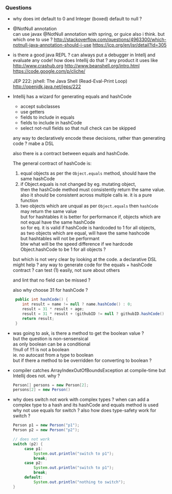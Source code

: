 ### Questions

- why does int default to 0 and Integer (boxed) default to null ?

- @NotNull annotation  
  can use javax @NotNull annotation with spring, or guice also i think. 
  but which one to use ?
  http://stackoverflow.com/questions/4963300/which-notnull-java-annotation-should-i-use
  https://jcp.org/en/jsr/detail?id=305
  
- is there a good java REPL ?
  can always put a debugger in Intellj and evaluate any code!
  how does Intellij do that ? any product it uses like
  http://www.crashub.org
  http://www.beanshell.org/intro.html
  https://code.google.com/p/cliche/
  
  JEP 222: jshell: The Java Shell (Read-Eval-Print Loop)
  http://openjdk.java.net/jeps/222
  
- Intellij has a wizard for generating equals and hashCode
  
  - accept subclasses
  - use getters
  - fields to include in equals
  - fields to include in hashCode
  - select not-null fields so that null check can be skipped
  
  any way to declaratively encode these decisions, rather than generating code ?
  mabe a DSL
  
  also there is a contract between equals and hashCode. 
  
  The general contract of hashCode is:  
  1. equal objects as per the `Object.equals` method, should have the same hashCode  
  2. if Object.equals is not changed by eg. mutating object,  
     then the hashCode method must consistently return the same value.  
     also it should be consistent across multiple calls ie. it is a pure function  
  3. two objects which are unqual as per `Object.equals` then `hashCode` may return the same value  
     but for hashtables it is better for performance if, objects which are not equal have the same hashCode  
     so for eq. it is valid if hashCode is hardcoded to 1 for all objects,  
     as two objects which are equal, will have the same hashcode  
     but hashtables will not be performant  
     btw what will be the speed difference if we hardcode Object.hashCode to be 1 for all objects ?  
    
  but which is not very clear by looking at the code. 
  a declarative DSL might help ?
  any way to generate code for the equals + hashCode contract ?
  can test (1) easily, not sure about others  
    
  and lint that no field can be missed ?
  
  also why choose 31 for hashCode ?
  
  ```java
   public int hashCode() {
      int result = name != null ? name.hashCode() : 0;
      result = 31 * result + age;
      result = 31 * result + (githubID != null ? githubID.hashCode() : 0);
      return result;
   }
  ```
  
- was going to ask, is there a method to get the boolean value ?  
  but the question is non-sensensical  
  as only boolean can be a conditional  
  !!null of !!1 is not a boolean  
  ie. no autocast from a type to boolean  
  but if there a method to be overridden for converting to boolean ?  

- compiler catches ArrayIndexOutOfBoundsException at compile-time
  but Intellij does not. why ?

  ```java
  Person[] persons = new Person[2];
  persons[2] = new Person()
  ```

- why does switch not work with complex types ?
  when can add a complex type to a hash and its hashCode and equals method is used
  why not use equals for switch ?
  also how does type-safety work for switch ?
 
  ```java
  Person p1 = new Person("p1");
  Person p2 = new Person("p2");
  
  // does not work
  switch (p2) {
       case p1:
           System.out.println("switch to p1");
           break;
       case p2:
           System.out.println("switch to p1");
           break;
       default:
           System.out.println("nothing to switch");
  }  
  ```
  
